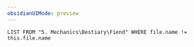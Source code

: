 ```yaml
---
obsidianUIMode: preview
---
```

```dataview
LIST FROM "5. Mechanics\Bestiary\Fiend" WHERE file.name != this.file.name
```